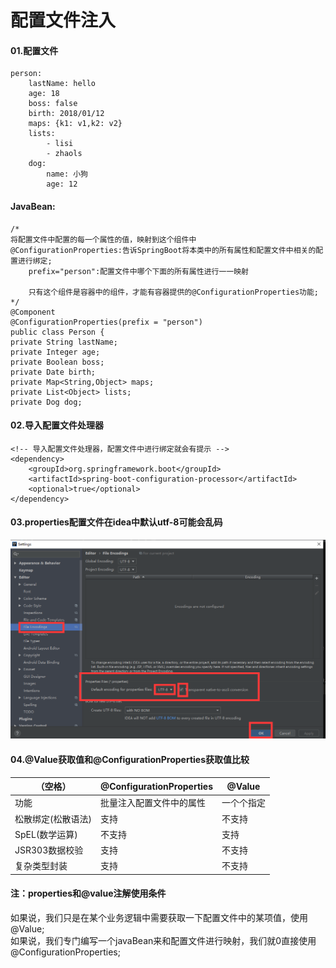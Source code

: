 配置文件注入
====
#### 01.配置文件  
>
    person:
        lastName: hello
        age: 18
        boss: false
        birth: 2018/01/12
        maps: {k1: v1,k2: v2}
        lists:
            - lisi
            - zhaols
        dog: 
            name: 小狗
            age: 12
> 
#### JavaBean:  
>
    /*
    将配置文件中配置的每一个属性的值，映射到这个组件中  
    @ConfigurationProperties:告诉SpringBoot将本类中的所有属性和配置文件中相关的配置进行绑定;
        prefix="person":配置文件中哪个下面的所有属性进行一一映射
        
        只有这个组件是容器中的组件，才能有容器提供的@ConfigurationProperties功能;
    */
    @Component 
    @ConfigurationProperties(prefix = "person") 
    public class Person {       
    private String lastName;     
    private Integer age;     
    private Boolean boss;     
    private Date birth;       
    private Map<String,Object> maps;     
    private List<Object> lists;     
    private Dog dog;
>  
#### 02.导入配置文件处理器
>
    <!-- 导入配置文件处理器，配置文件中进行绑定就会有提示 -->
    <dependency>
        <groupId>org.springframework.boot</groupId>
        <artifactId>spring‐boot‐configuration‐processor</artifactId>
        <optional>true</optional>
    </dependency>
>
#### 03.properties配置文件在idea中默认utf-8可能会乱码
![配置文件乱码问题解决](./images/04.properties配置文件乱码问题解决.png)  
#### 04.@Value获取值和@ConfigurationProperties获取值比较  
（空格） | @ConfigurationProperties| @Value
---------| -------------| -------------
功能 | 批量注入配置文件中的属性| 一个个指定
松散绑定(松散语法) | 支持| 不支持
SpEL(数学运算)| 不支持| 支持
JSR303数据校验| 支持| 不支持
复杂类型封装| 支持| 不支持

#### 注：properties和@value注解使用条件
如果说，我们只是在某个业务逻辑中需要获取一下配置文件中的某项值，使用@Value;  
如果说，我们专门编写一个javaBean来和配置文件进行映射，我们就0直接使用@ConfigurationProperties;  
